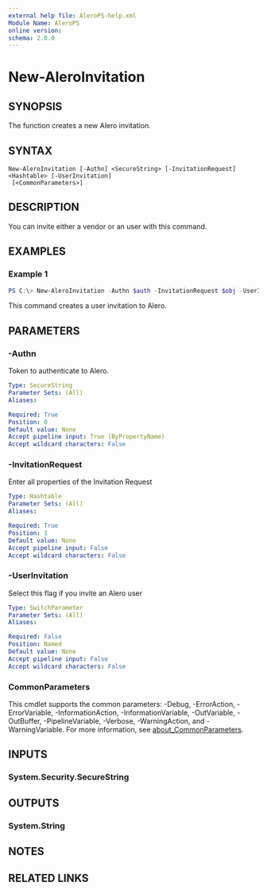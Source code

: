 ```yaml
---
external help file: AleroPS-help.xml
Module Name: AleroPS
online version:
schema: 2.0.0
---
```


# New-AleroInvitation

## SYNOPSIS
The function creates a new Alero invitation.

## SYNTAX

```
New-AleroInvitation [-Authn] <SecureString> [-InvitationRequest] <Hashtable> [-UserInvitation]
 [<CommonParameters>]
```

## DESCRIPTION
You can invite either a vendor or an user with this command.

## EXAMPLES

### Example 1
```powershell
PS C:\> New-AleroInvitation -Authn $auth -InvitationRequest $obj -UserInvitation
```

This command creates a user invitation to Alero.

## PARAMETERS

### -Authn
Token to authenticate to Alero.

```yaml
Type: SecureString
Parameter Sets: (All)
Aliases:

Required: True
Position: 0
Default value: None
Accept pipeline input: True (ByPropertyName)
Accept wildcard characters: False
```

### -InvitationRequest
Enter all properties of the Invitation Request

```yaml
Type: Hashtable
Parameter Sets: (All)
Aliases:

Required: True
Position: 1
Default value: None
Accept pipeline input: False
Accept wildcard characters: False
```

### -UserInvitation
Select this flag if you invite an Alero user

```yaml
Type: SwitchParameter
Parameter Sets: (All)
Aliases:

Required: False
Position: Named
Default value: None
Accept pipeline input: False
Accept wildcard characters: False
```

### CommonParameters
This cmdlet supports the common parameters: -Debug, -ErrorAction, -ErrorVariable, -InformationAction, -InformationVariable, -OutVariable, -OutBuffer, -PipelineVariable, -Verbose, -WarningAction, and -WarningVariable. For more information, see [about_CommonParameters](http://go.microsoft.com/fwlink/?LinkID=113216).

## INPUTS

### System.Security.SecureString

## OUTPUTS

### System.String

## NOTES

## RELATED LINKS
